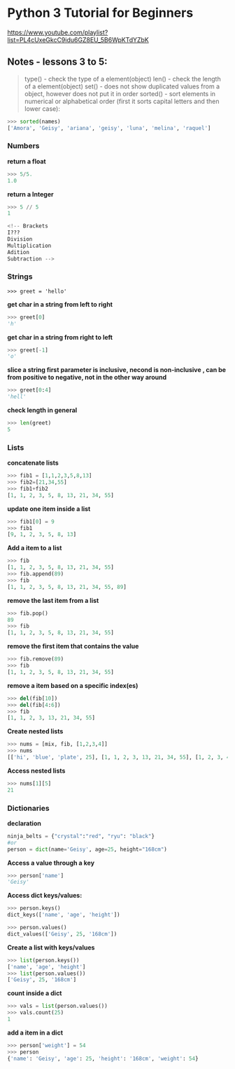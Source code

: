 # Python 3 Tutorial for Beginners
https://www.youtube.com/playlist?list=PL4cUxeGkcC9idu6GZ8EU_5B6WpKTdYZbK


## Notes - lessons 3 to 5:

> type() - check the type of a element(object)
> len() - check the length of a element(object)
> set() - does not show duplicated values from a object, however does not put it in order
> sorted() - sort elements in numerical or alphabetical order (first it sorts capital letters and then lower case):
```python
>>> sorted(names)
['Amora', 'Geisy', 'ariana', 'geisy', 'luna', 'melina', 'raquel']
```

### Numbers
**return a float**
```python
>>> 5/5.
1.0
```

**return a Integer**
```python
>>> 5 // 5
1

<!-- Brackets
I???
Division
Multiplication
Adition
Subtraction -->

```

### Strings
`>>> greet = 'hello'`

**get char in a string from left to right**
```python
>>> greet[0]
'h'
```

**get char in a string from right to left**
```python
>>> greet[-1]
'o'
```

**slice a string first parameter is inclusive, necond is non-inclusive , can be from positive to negative, not in the other way around**
```python
>>> greet[0:4]
'hell'
```

**check length in general**
```python
>>> len(greet)
5
```

### Lists

**concatenate lists**
```python
>>> fib1 = [1,1,2,3,5,8,13]
>>> fib2=[21,34,55]
>>> fib1+fib2
[1, 1, 2, 3, 5, 8, 13, 21, 34, 55]
```

**update one item inside a list**
```python
>>> fib1[0] = 9
>>> fib1
[9, 1, 2, 3, 5, 8, 13]
```

**Add a item to a list**
```python
>>> fib
[1, 1, 2, 3, 5, 8, 13, 21, 34, 55]
>>> fib.append(89)
>>> fib
[1, 1, 2, 3, 5, 8, 13, 21, 34, 55, 89]
```

**remove the last item from a list**
```python
>>> fib.pop()
89
>>> fib
[1, 1, 2, 3, 5, 8, 13, 21, 34, 55]
```

**remove the first item that contains the value**
```python
>>> fib.remove(89)
>>> fib
[1, 1, 2, 3, 5, 8, 13, 21, 34, 55]
```

**remove a item based on a specific index(es)**
```python
>>> del(fib[10])
>>> del(fib[4:6])
>>> fib
[1, 1, 2, 3, 13, 21, 34, 55]
```

**Create nested lists**
```python
>>> nums = [mix, fib, [1,2,3,4]]
>>> nums
[['hi', 'blue', 'plate', 25], [1, 1, 2, 3, 13, 21, 34, 55], [1, 2, 3, 4]]
```

**Access nested lists**
```python
>>> nums[1][5]
21
```

### Dictionaries

**declaration**
```python
ninja_belts = {"crystal":"red", "ryu": "black"}
#or
person = dict(name='Geisy', age=25, height="168cm")
```

**Access a value through a key**
```python
>>> person['name']
'Geisy'
```

**Access dict keys/values:**
```python
>>> person.keys()
dict_keys(['name', 'age', 'height'])

>>> person.values()
dict_values(['Geisy', 25, '168cm'])
```

**Create a list with keys/values**
```python
>>> list(person.keys())
['name', 'age', 'height']
>>> list(person.values())
['Geisy', 25, '168cm']
```

**count inside a dict**
```python
>>> vals = list(person.values())
>>> vals.count(25)
1
```

**add a item in a dict**
```python
>>> person['weight'] = 54
>>> person
{'name': 'Geisy', 'age': 25, 'height': '168cm', 'weight': 54}
```
